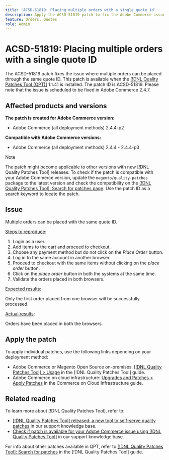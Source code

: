 ```yaml
---
title: 'ACSD-51819: Placing multiple orders with a single quote id'
description: Apply the ACSD-51819 patch to fix the Adobe Commerce issue where multiple orders can be placed through the same quote id.
feature: Orders, Quotes
role: Admin
---
```

# ACSD-51819: Placing multiple orders with a single quote ID

The ACSD-51819 patch fixes the issue where multiple orders can be placed through the same quote ID. This patch is available when the [[!DNL Quality Patches Tool (QPT)]](/help/announcements/adobe-commerce-announcements/magento-quality-patches-released-new-tool-to-self-serve-quality-patches.md) 1.1.41 is installed. The patch ID is ACSD-51819. Please note that the issue is scheduled to be fixed in Adobe Commerce 2.4.7.

## Affected products and versions

**The patch is created for Adobe Commerce version:**

* Adobe Commerce (all deployment methods) 2.4.4-p2

**Compatible with Adobe Commerce versions:**

* Adobe Commerce (all deployment methods) 2.4.4 - 2.4.4-p3

>[!NOTE]
>
>The patch might become applicable to other versions with new [!DNL Quality Patches Tool] releases. To check if the patch is compatible with your Adobe Commerce version, update the `magento/quality-patches` package to the latest version and check the compatibility on the [[!DNL Quality Patches Tool]: Search for patches page](https://experienceleague.adobe.com/tools/commerce-quality-patches/index.html). Use the patch ID as a search keyword to locate the patch.

## Issue

Multiple orders can be placed with the same quote ID.

<u>Steps to reproduce</u>:

1. Login as a user.
1. Add items to the cart and proceed to checkout.
1. Choose any payment method but do not click on the *Place Order* button.
1. Log in to the same account in another browser.
1. Proceed to checkout with the same items without clicking on the *place order* button.
1. Click on the *place order* button in both the systems at the same time.
1. Validate the orders placed in both browsers.

<u>Expected results</u>:

Only the first order placed from one browser will be successfully processed.

<u>Actual results</u>:

Orders have been placed in both the browsers.

## Apply the patch

To apply individual patches, use the following links depending on your deployment method:

* Adobe Commerce or Magento Open Source on-premises: [[!DNL Quality Patches Tool] > Usage](https://experienceleague.adobe.com/docs/commerce-operations/tools/quality-patches-tool/usage.html) in the [!DNL Quality Patches Tool] guide.
* Adobe Commerce on cloud infrastructure: [Upgrades and Patches > Apply Patches](https://experienceleague.adobe.com/docs/commerce-cloud-service/user-guide/develop/upgrade/apply-patches.html) in the Commerce on Cloud Infrastructure guide.

## Related reading

To learn more about [!DNL Quality Patches Tool], refer to:

* [[!DNL Quality Patches Tool] released: a new tool to self-serve quality patches](/help/announcements/adobe-commerce-announcements/magento-quality-patches-released-new-tool-to-self-serve-quality-patches.md) in our support knowledge base.
* [Check if patch is available for your Adobe Commerce issue using [!DNL Quality Patches Tool]](/help/support-tools/patches-available-in-qpt-tool/check-patch-for-magento-issue-with-magento-quality-patches.md) in our support knowledge base.

For info about other patches available in QPT, refer to [[!DNL Quality Patches Tool]: Search for patches](https://experienceleague.adobe.com/tools/commerce-quality-patches/index.html) in the [!DNL Quality Patches Tool] guide.